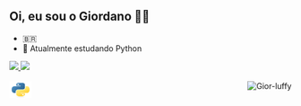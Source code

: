## Oi, eu sou o Giordano 🧑🏻

- 🇧🇷
- 🐍 Atualmente estudando Python

<div>
  <a href="https://github.com/GiordanoFerreira">
  <img height="180em" src="https://github-readme-stats.vercel.app/api?username=GiordanoFerreira&show_icons=true&theme=dark&include_all_commits=true&count_private=true"/>
  <img height="180em" src="https://github-readme-stats.vercel.app/api/top-langs/?username=GiordanoFerreira&layout=compact&langs_count=7&theme=dark"/>
</div>

<div style="display: inline_block"><br>
  <img align="center" alt="Giordano-Python" height="30" width="40" src="https://raw.githubusercontent.com/devicons/devicon/master/icons/python/python-original.svg">
  <img align="right" alt="Gior-luffy" src="https://c.tenor.com/yFKbJFsOvs4AAAAM/luffy-smile-luffy-giggle.gif">
</div>
